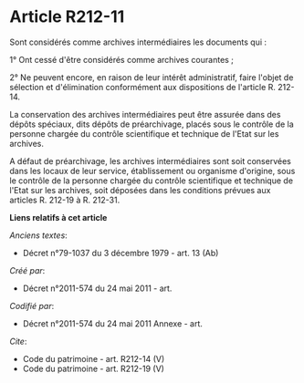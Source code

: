 # Article R212-11

Sont considérés comme archives intermédiaires les documents qui :

1° Ont cessé d'être considérés comme archives courantes ;

2° Ne peuvent encore, en raison de leur intérêt administratif, faire l'objet de sélection et d'élimination conformément aux
dispositions de l'article R. 212-14. 

La conservation des archives intermédiaires peut être assurée dans des dépôts spéciaux, dits dépôts de préarchivage, placés
sous le contrôle de la personne chargée du contrôle scientifique et technique de l'Etat sur les archives.

A défaut de préarchivage, les archives intermédiaires sont soit conservées dans les locaux de leur service, établissement ou
organisme d'origine, sous le contrôle de la personne chargée du contrôle scientifique et technique de l'Etat sur les
archives, soit déposées dans les conditions prévues aux articles R. 212-19 à R. 212-31.

**Liens relatifs à cet article**

_Anciens textes_:

  - Décret n°79-1037 du 3 décembre 1979 - art. 13 (Ab)

_Créé par_:

  - Décret n°2011-574 du 24 mai 2011  - art.

_Codifié par_:

  - Décret n°2011-574 du 24 mai 2011 Annexe - art.

_Cite_:

  - Code du patrimoine - art. R212-14 (V)
  - Code du patrimoine - art. R212-19 (V)
